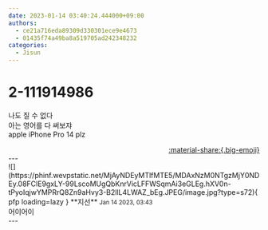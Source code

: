 ```yaml
---
date: 2023-01-14 03:40:24.444000+09:00
authors:
  - ce21a716eda89309d330301ece9e4673
  - 01435f74a49ba8a519705ad242348232
categories:
  - Jisun
---
```


# 2-111914986

<div class="post-container" markdown="1">
<div class="content-container md-sidebar__scrollwrap" markdown="1">

나도 질 수 없다<br>아는 영어를 다 써보쟈<br>apple iPhone Pro 14 plz

</div>
</div>

<div style="text-align: right;" markdown="1">
<a href="https://weverse.io/fromis9/fanpost/2-111914986" style="text-align: right;">:material-share:{.big-emoji}</a>
</div>
---

<div class="comments-container md-sidebar__scrollwrap" markdown="1">
<div class="comment" markdown="1">
<div class='id-container' markdown="1">
![](https://phinf.wevpstatic.net/MjAyNDEyMTlfMTE5/MDAxNzM0NTgzMjY0NDEy.08FClE9gxLY-99LscoMUgQbKnrVicLFFWSqmAi3eGLEg.hXV0n-tPyoIqjwYMPRrQ8Zn9aHvy3-B2llL4LWAZ_bEg.JPEG/image.jpg?type=s72){ pfp loading=lazy }
**<span class="artist">지선</span>** <small>Jan 14 2023, 03:43</small><br>
</div>
<div class='comment-body' markdown="1">
어이어이
</div>
</div>
</div>
---
